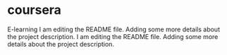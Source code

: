 # coursera
E-learning
I am editing the README file. Adding some more details about the project description.
I am editing the README file. Adding some more details about the project description.
